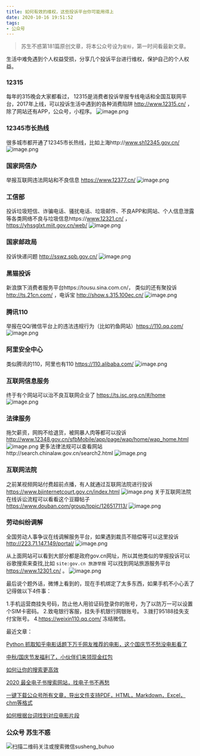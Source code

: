 ```yaml
---
title: 如何有效的维权，这些投诉平台你可能用得上
date: 2020-10-16 19:51:52
tags:
- 公众号
---
```

> 苏生不惑第181篇原创文章，将本公众号设为`星标`，第一时间看最新文章。

生活中难免遇到个人权益受损，分享几个投诉平台进行维权，保护自己的个人权益。

### 12315 
每年的315晚会大家都看过， 12315是消费者投诉举报专线电话和全国互联网平台，2017年上线，可以投诉生活中遇到的各种消费陷阱 http://www.12315.cn/ ，除了网站还有APP，公众号，小程序。
![image.png](https://upload-images.jianshu.io/upload_images/23152173-7a7a4f59b3c7c112.png?imageMogr2/auto-orient/strip%7CimageView2/2/w/1240)
### 12345市长热线
很多城市都开通了12345市长热线，比如上海http://www.sh12345.gov.cn/
![image.png](https://upload-images.jianshu.io/upload_images/23152173-9e621af85c1ed5ed.png?imageMogr2/auto-orient/strip%7CimageView2/2/w/1240)

### 国家网信办
举报互联网违法网站和不良信息  https://www.12377.cn/
![image.png](https://upload-images.jianshu.io/upload_images/23152173-4e91c83084c78995.png?imageMogr2/auto-orient/strip%7CimageView2/2/w/1240)
### 工信部
投诉垃圾短信、诈骗电话、骚扰电话、垃圾邮件、不良APP和网站、个人信息泄露等各类网络不良与垃圾信息https://www.12321.cn/ ，https://yhssglxt.miit.gov.cn/web/
![image.png](https://upload-images.jianshu.io/upload_images/23152173-9592512d1f1106c6.png?imageMogr2/auto-orient/strip%7CimageView2/2/w/1240)
### 国家邮政局
投诉快递问题 http://sswz.spb.gov.cn/
![image.png](https://upload-images.jianshu.io/upload_images/23152173-14715dd1ec6908f9.png?imageMogr2/auto-orient/strip%7CimageView2/2/w/1240)
### 黑猫投诉
 新浪旗下消费者服务平台https://tousu.sina.com.cn/，  类似的还有聚投诉 http://ts.21cn.com/ ，电诉宝 http://show.s.315.100ec.cn/
![image.png](https://upload-images.jianshu.io/upload_images/23152173-073fd9b789e4c4fe.png?imageMogr2/auto-orient/strip%7CimageView2/2/w/1240)

### 腾讯110
举报在QQ/微信平台上的违法违规行为（比如钓鱼网站）https://110.qq.com/
![image.png](https://upload-images.jianshu.io/upload_images/23152173-d822da9d9f96d243.png?imageMogr2/auto-orient/strip%7CimageView2/2/w/1240)

### 阿里安全中心
类似腾讯的110，阿里也有110 https://110.alibaba.com/
![image.png](https://upload-images.jianshu.io/upload_images/23152173-5be4238157f76945.png?imageMogr2/auto-orient/strip%7CimageView2/2/w/1240)
### 互联网信息服务
终于有个网站可以治不良互联网企业了 https://ts.isc.org.cn/#/home
![image.png](https://upload-images.jianshu.io/upload_images/23152173-bdb7f320ae39d1c8.png?imageMogr2/auto-orient/strip%7CimageView2/2/w/1240)
### 法律服务
拖欠薪资，网购不给退货，被网暴人肉等都可以投诉 http://www.12348.gov.cn/sfbMobile/app/page/wap/home/wap_home.html
![image.png](https://upload-images.jianshu.io/upload_images/23152173-69d2dfd9d69775b6.png?imageMogr2/auto-orient/strip%7CimageView2/2/w/1240)
更多法律法规可以查看网站http://search.chinalaw.gov.cn/search2.html
![image.png](https://upload-images.jianshu.io/upload_images/23152173-6925c05a67ed81c5.png?imageMogr2/auto-orient/strip%7CimageView2/2/w/1240)

### 互联网法院
之前某视频网站付费超前点播，有人就通过互联网法院进行投诉
https://www.bjinternetcourt.gov.cn/index.html
![image.png](https://upload-images.jianshu.io/upload_images/23152173-f44bb6f41bf534d3.png?imageMogr2/auto-orient/strip%7CimageView2/2/w/1240)
关于互联网法院在线诉讼流程可以看看这个豆瓣帖子 https://www.douban.com/group/topic/126517113/
![image.png](https://upload-images.jianshu.io/upload_images/23152173-cd383a1153d94aaf.png?imageMogr2/auto-orient/strip%7CimageView2/2/w/1240)
### 劳动纠纷调解
全国劳动人事争议在线调解服务平台，如果遇到裁员不赔偿等可以这里投诉 http://223.71.147.149/portal/
![image.png](https://upload-images.jianshu.io/upload_images/23152173-8e7b52ac862df346.png?imageMogr2/auto-orient/strip%7CimageView2/2/w/1240)

从上面网站可以看到大部分都是政府gov.cn网址，所以其他类似的举报投诉可以谷歌搜索来查找,比如 `site:gov.cn 旅游举报` 可以找到网站旅游服务平台 https://www.12301.cn/ 。
![image.png](https://upload-images.jianshu.io/upload_images/23152173-ef461338e95af4ba.png?imageMogr2/auto-orient/strip%7CimageView2/2/w/1240)

最后说个题外话，微博上看到的，现在手机绑定了太多东西，如果手机不小心丢了记得做以下4件事：

1.手机运营商挂失号码，防止他人用验证码登录你的账号，为了以防万一可以设置个SIM卡密码。
2.致电银行客服，挂失手机银行网银账号。
3.拨打95188挂失支付宝账号。
4.https://weixin110.qq.com/ 冻结微信。

最近文章：

[Python 抓取知乎电影话题下万千网友推荐的电影，这个国庆节不愁没电影看了](https://mp.weixin.qq.com/s/DwFv-Ry680gdT1yQAJ-u8g)

[中秋/国庆节发福利了，小伙伴们来领现金红包](https://mp.weixin.qq.com/s/5G4JSV80a50yiD2GruXd5Q)

[如何让你的搜索更高效](https://mp.weixin.qq.com/s/KLRcXA0Z8OlnInwV73n2rQ)

[2020 最全电子书搜索网站，找电子书不再愁](https://mp.weixin.qq.com/s/pt0hCthceThMZVU0Ht89AA)

[一键下载公众号所有文章，导出文件支持PDF，HTML，Markdown，Excel，chm等格式](https://mp.weixin.qq.com/s/sBK_NkSnS3qTOnajl6Y94Q)

[如何根据台词找到对应电影片段](https://mp.weixin.qq.com/s/81oiEKyFIJGsa8D8vHosUw)
### 公众号 苏生不惑
 ![扫描二维码关注或搜索微信susheng_buhuo](https://upload-images.jianshu.io/upload_images/17817191-6e0079f95d4c0338.jpg?imageMogr2/auto-orient/strip%7CimageView2/2/w/1240)

